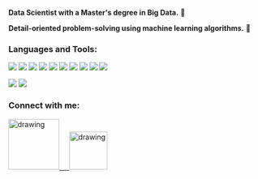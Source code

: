 **Data Scientist with a Master's degree in Big Data.**  🚀 

**Detail-oriented problem-solving using machine learning algorithms.** 💪

<h3 align="left">Languages and Tools:</h3>
  
![](https://img.shields.io/badge/Python-333333?style=for-the-badge&logo=python&logoColor=white)
![](https://img.shields.io/badge/scikit_learn-333333?style=for-the-badge&logo=scikit-learn&logoColor=white)
![](https://img.shields.io/badge/Pandas-333333?style=for-the-badge&logo=pandas&logoColor=white)
![](https://img.shields.io/badge/Seaborn-333333?style=for-the-badge&logo=seaborn&logoColor=white)
![](https://img.shields.io/badge/Matplotlib-333333?style=for-the-badge&logo=matplotlib&logoColor=white)
![](https://img.shields.io/badge/Numpy-333333?style=for-the-badge&logo=numpy&logoColor=white)
![](https://img.shields.io/badge/GIT-333333?style=for-the-badge&logo=git&logoColor=white)
![](https://img.shields.io/badge/Microsoft_SQL_Server-333333?style=for-the-badge&logo=microsoft-sql-server&logoColor=white)
![](https://img.shields.io/badge/Linux-333333?style=for-the-badge&logo=linux&logoColor=white)
![](https://img.shields.io/badge/Flask-333333?style=for-the-badge&logo=flask&logoColor=white)


![](https://img.shields.io/badge/Jupyter-333333.svg?&style=for-the-badge&logo=Jupyter&logoColor=white)
![](https://img.shields.io/badge/Visual_Studio_Code-333333?style=for-the-badge&logo=visual%20studio%20code&logoColor=white)  


<h3 align="left">Connect with me:</h3>
<p align="left">
<a href="https://www.linkedin.com/in/wojciech-sylwester/"><img src="https://res.cloudinary.com/importdata/image/upload/v1595012354/linkedin_t9qiwy.png" alt="drawing" width="100"/> &nbsp;&nbsp;&nbsp;&nbsp;<a href="https://www.kaggle.com/wojteksy"><img src="https://res.cloudinary.com/importdata/image/upload/v1595012924/kaggle_ksaktb.png" alt="drawing" width="75"/>

